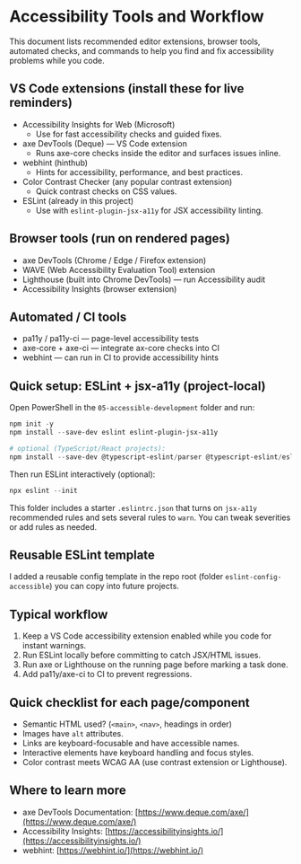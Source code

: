 # Accessibility Tools and Workflow

This document lists recommended editor extensions, browser tools, automated checks, and commands to help you find and fix accessibility problems while you code.

## VS Code extensions (install these for live reminders)

- Accessibility Insights for Web (Microsoft)
  - Use for fast accessibility checks and guided fixes.
- axe DevTools (Deque) — VS Code extension
  - Runs axe-core checks inside the editor and surfaces issues inline.
- webhint (hinthub)
  - Hints for accessibility, performance, and best practices.
- Color Contrast Checker (any popular contrast extension)
  - Quick contrast checks on CSS values.
- ESLint (already in this project)
  - Use with `eslint-plugin-jsx-a11y` for JSX accessibility linting.

## Browser tools (run on rendered pages)

- axe DevTools (Chrome / Edge / Firefox extension)
- WAVE (Web Accessibility Evaluation Tool) extension
- Lighthouse (built into Chrome DevTools) — run Accessibility audit
- Accessibility Insights (browser extension)

## Automated / CI tools

- pa11y / pa11y-ci — page-level accessibility tests
- axe-core + axe-ci — integrate ax-core checks into CI
- webhint — can run in CI to provide accessibility hints

## Quick setup: ESLint + jsx-a11y (project-local)

Open PowerShell in the `05-accessible-development` folder and run:

```powershell
npm init -y
npm install --save-dev eslint eslint-plugin-jsx-a11y

# optional (TypeScript/React projects):
npm install --save-dev @typescript-eslint/parser @typescript-eslint/eslint-plugin
```

Then run ESLint interactively (optional):

```powershell
npx eslint --init
```

This folder includes a starter `.eslintrc.json` that turns on `jsx-a11y` recommended rules and sets several rules to `warn`. You can tweak severities or add rules as needed.

## Reusable ESLint template

I added a reusable config template in the repo root (folder `eslint-config-accessible`) you can copy into future projects.

## Typical workflow

1. Keep a VS Code accessibility extension enabled while you code for instant warnings.
2. Run ESLint locally before committing to catch JSX/HTML issues.
3. Run axe or Lighthouse on the running page before marking a task done.
4. Add pa11y/axe-ci to CI to prevent regressions.

## Quick checklist for each page/component

- Semantic HTML used? (`<main>`, `<nav>`, headings in order)
- Images have `alt` attributes.
- Links are keyboard-focusable and have accessible names.
- Interactive elements have keyboard handling and focus styles.
- Color contrast meets WCAG AA (use contrast extension or Lighthouse).

## Where to learn more

- axe DevTools Documentation: [https://www.deque.com/axe/](https://www.deque.com/axe/)
- Accessibility Insights: [https://accessibilityinsights.io/](https://accessibilityinsights.io/)
- webhint: [https://webhint.io/](https://webhint.io/)

